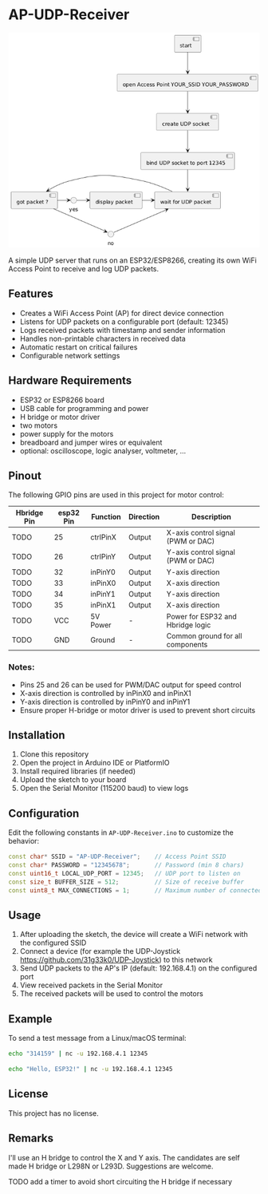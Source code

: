 # AP-UDP-Receiver

![AP-UDP-Receiver Diagram](AP-UDP-Receiver.png)

A simple UDP server that runs on an ESP32/ESP8266, creating its own WiFi Access Point to receive and log UDP packets.

## Features

- Creates a WiFi Access Point (AP) for direct device connection
- Listens for UDP packets on a configurable port (default: 12345)
- Logs received packets with timestamp and sender information
- Handles non-printable characters in received data
- Automatic restart on critical failures
- Configurable network settings

## Hardware Requirements

- ESP32 or ESP8266 board
- USB cable for programming and power
- H bridge or motor driver
- two motors
- power supply for the motors
- breadboard and jumper wires or equivalent
- optional: oscilloscope, logic analyser, voltmeter, ...


## Pinout

The following GPIO pins are used in this project for motor control:

|Hbridge Pin| esp32 Pin | Function      | Direction|Description    
|----|-----|---------------|-----------|------------------------------------|
|TODO| 25  | ctrlPinX      | Output    | X-axis control signal (PWM or DAC) |
|TODO| 26  | ctrlPinY      | Output    | Y-axis control signal (PWM or DAC) |
|TODO| 32  | inPinY0       | Output    | Y-axis direction                   |
|TODO| 33  | inPinX0       | Output    | X-axis direction                   |
|TODO| 34  | inPinY1       | Output    | Y-axis direction                   |
|TODO| 35  | inPinX1       | Output    | X-axis direction                   |
|TODO| VCC | 5V Power      | -         | Power for ESP32 and Hbridge logic  |
|TODO| GND | Ground        | -         | Common ground for all components   |


### Notes:
- Pins 25 and 26 can be used for PWM/DAC output for speed control
- X-axis direction is controlled by inPinX0 and inPinX1
- Y-axis direction is controlled by inPinY0 and inPinY1
- Ensure proper H-bridge or motor driver is used to prevent short circuits


## Installation

1. Clone this repository
2. Open the project in Arduino IDE or PlatformIO
3. Install required libraries (if needed)
4. Upload the sketch to your board
5. Open the Serial Monitor (115200 baud) to view logs

## Configuration

Edit the following constants in `AP-UDP-Receiver.ino` to customize the behavior:

```cpp
const char* SSID = "AP-UDP-Receiver";    // Access Point SSID
const char* PASSWORD = "12345678";       // Password (min 8 chars)
const uint16_t LOCAL_UDP_PORT = 12345;   // UDP port to listen on
const size_t BUFFER_SIZE = 512;          // Size of receive buffer
const uint8_t MAX_CONNECTIONS = 1;       // Maximum number of connected clients
```

## Usage

1. After uploading the sketch, the device will create a WiFi network with the configured SSID
2. Connect a device (for example the UDP-Joystick https://github.com/31g33k0/UDP-Joystick) to this network
3. Send UDP packets to the AP's IP (default: 192.168.4.1) on the configured port
4. View received packets in the Serial Monitor
5. The received packets will be used to control the motors

## Example

To send a test message from a Linux/macOS terminal:

```bash
echo "314159" | nc -u 192.168.4.1 12345
```

```bash
echo "Hello, ESP32!" | nc -u 192.168.4.1 12345
```

## License

This project has no license.

## Remarks

I'll use an H bridge to control the X and Y axis.
The candidates are self made H bridge or L298N or L293D. Suggestions are welcome.

TODO add a timer to avoid short circuiting the H bridge if necessary